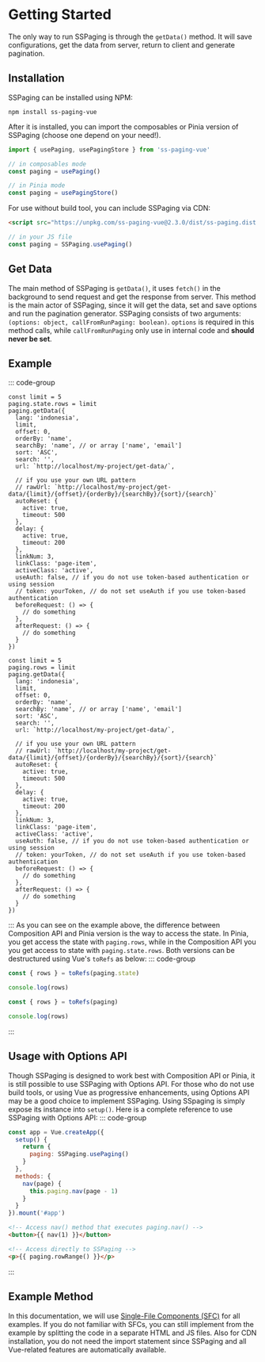 # Getting Started
The only way to run SSPaging is through the `getData()` method. It will save configurations, get the data from server, return to client and generate pagination.

## Installation
SSPaging can be installed using NPM:
```
npm install ss-paging-vue
```
After it is installed, you can import the composables or Pinia version of SSPaging (choose one depend on your need!).
```javascript
import { usePaging, usePagingStore } from 'ss-paging-vue'

// in composables mode
const paging = usePaging()

// in Pinia mode
const paging = usePagingStore()
```
For use without build tool, you can include SSPaging via CDN:
```html
<script src="https://unpkg.com/ss-paging-vue@2.3.0/dist/ss-paging.dist.js"></script>
```
```javascript
// in your JS file
const paging = SSPaging.usePaging()
```

## Get Data
The main method of SSPaging is `getData()`, it uses `fetch()` in the background to send request and get the response from server. This method is the main actor of SSPaging, since it will get the data, set and save options and run the pagination generator. SSPaging consists of two arguments: `(options: object, callFromRunPaging: boolean)`. `options` is required in this method calls, while `callFromRunPaging` only use in internal code and <strong>should never be set</strong>. 

## Example
::: code-group
```js{14,27} [Composition API]
const limit = 5
paging.state.rows = limit
paging.getData({
  lang: 'indonesia',
  limit,
  offset: 0,
  orderBy: 'name',
  searchBy: 'name', // or array ['name', 'email']
  sort: 'ASC',
  search: '',
  url: `http://localhost/my-project/get-data/`,

  // if you use your own URL pattern
  // rawUrl: `http://localhost/my-project/get-data/{limit}/{offset}/{orderBy}/{searchBy}/{sort}/{search}` 
  autoReset: {
    active: true,
    timeout: 500
  },
  delay: {
    active: true,
    timeout: 200
  },
  linkNum: 3,
  linkClass: 'page-item',
  activeClass: 'active',
  useAuth: false, // if you do not use token-based authentication or using session
  // token: yourToken, // do not set useAuth if you use token-based authentication
  beforeRequest: () => {
    // do something
  },
  afterRequest: () => {
    // do something
  }
})

```
```js{14,27} [Pinia]
const limit = 5
paging.rows = limit
paging.getData({
  lang: 'indonesia',
  limit,
  offset: 0,
  orderBy: 'name',
  searchBy: 'name', // or array ['name', 'email']
  sort: 'ASC',
  search: '',
  url: `http://localhost/my-project/get-data/`,

  // if you use your own URL pattern
  // rawUrl: `http://localhost/my-project/get-data/{limit}/{offset}/{orderBy}/{searchBy}/{sort}/{search}` 
  autoReset: {
    active: true,
    timeout: 500
  },
  delay: {
    active: true,
    timeout: 200
  },
  linkNum: 3,
  linkClass: 'page-item',
  activeClass: 'active',
  useAuth: false, // if you do not use token-based authentication or using session
  // token: yourToken, // do not set useAuth if you use token-based authentication
  beforeRequest: () => {
    // do something
  },
  afterRequest: () => {
    // do something
  }
})

```
:::
As you can see on the example above, the difference between Composition API and Pinia version is the way to access the state. In Pinia, you get access the state with `paging.rows`, while in the Composition API you you get access to state with `paging.state.rows`. Both versions can be destructured using Vue's `toRefs` as below:
::: code-group
```js [Composition API]
const { rows } = toRefs(paging.state)

console.log(rows)
```
```js [Pinia]
const { rows } = toRefs(paging)

console.log(rows)
```
:::

## Usage with Options API
Though SSPaging is designed to work best with Composition API or Pinia, it is still possible to use SSPaging with Options API. For those who do not use build tools, or using Vue as progressive enhancements, using Options API may be a good choice to implement SSPaging. Using SSpaging is simply expose its instance into `setup()`. Here is a complete reference to use SSPaging with Options API:
::: code-group
```js [Options API Setup]
const app = Vue.createApp({
  setup() {
    return {
      paging: SSPaging.usePaging()
    }
  },
  methods: {
    nav(page) {
      this.paging.nav(page - 1)
    }
  }
}).mount('#app')
```
```html [Template]
<!-- Access nav() method that executes paging.nav() -->
<button>{{ nav(1) }}</button>

<!-- Access directly to SSPaging -->
<p>{{ paging.rowRange() }}</p>
```
:::

## Example Method
In this documentation, we will use [Single-File Components (SFC)](https://vuejs.org/guide/scaling-up/sfc.html) for all examples. If you do not familiar with SFCs, you can still implement from the example by splitting the code in a separate HTML and JS files. Also for CDN installation, you do not need the import statement since SSPaging and all Vue-related features are automatically available.